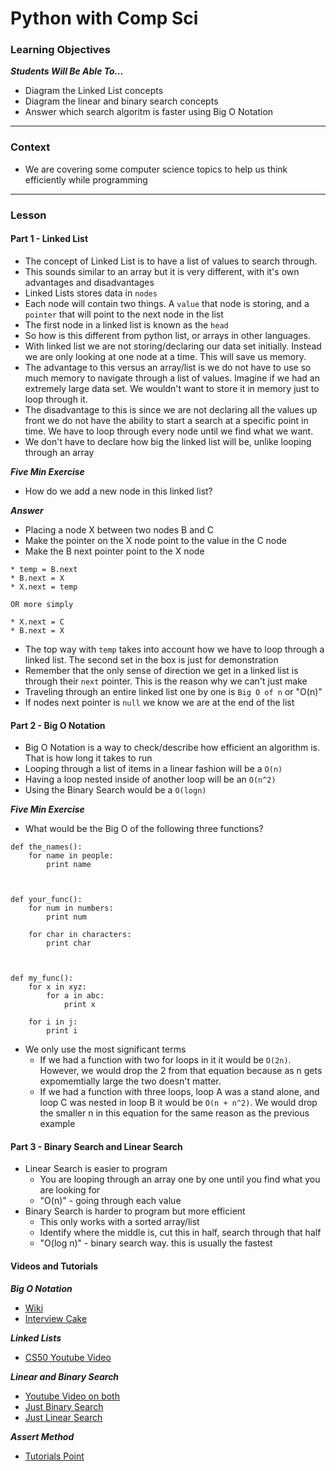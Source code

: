 # Python with Comp Sci

### Learning Objectives
***Students Will Be Able To...***

* Diagram the Linked List concepts
* Diagram the linear and binary search concepts
* Answer which search algoritm is faster using Big O Notation

---
### Context

* We are covering some computer science topics to help us think efficiently while programming

---

### Lesson

#### Part 1 - Linked List

* The concept of Linked List is to have a list of values to search through. 
* This sounds similar to an array but it is very different, with it's own advantages and disadvantages
* Linked Lists stores data in `nodes`
* Each node will contain two things. A `value` that node is storing, and a `pointer` that will point to the next node in the list
* The first node in a linked list is known as the `head`
* So how is this different from python list, or arrays in other languages. 
* With linked list we are not storing/declaring our data set initially. Instead we are only looking at one node at a time. This will save us memory. 
* The advantage to this versus an array/list is we do not have to use so much memory to navigate through a list of values. Imagine if we had an extremely large data set. We wouldn't want to store it in memory just to loop through it. 
* The disadvantage to this is since we are not declaring all the values up front we do not have the ability to start a search at a specific point in time. We have to loop through every node until we find what we want. 
* We don't have to declare how big the linked list will be, unlike looping through an array

***Five Min Exercise***

* How do we add a new node in this linked list? 

***Answer***

* Placing a node X between two nodes B and C
* Make the pointer on the X node point to the value in the C node 
* Make the B next pointer point to the X node

```
* temp = B.next
* B.next = X
* X.next = temp

OR more simply

* X.next = C
* B.next = X
```
* The top way with `temp` takes into account how we have to loop through a linked list. The second set in the box is just for demonstration
* Remember that the only sense of direction we get in a linked list is through their `next` pointer. This is the reason why we can't just make 
* Traveling through an entire linked list one by one is `Big O of n` or "O(n)"
* If nodes next pointer is `null` we know we are at the end of the list


#### Part 2 - Big O Notation

* Big O Notation is a way to check/describe how efficient an algorithm is. That is how long it takes to run
* Looping through a list of items in a linear fashion will be a `O(n)`
* Having a loop nested inside of another loop will be an `O(n^2)`
* Using the Binary Search would be a `O(logn)`

***Five Min Exercise***

* What would be the Big O of the following three functions?

```
def the_names():
	for name in people:
		print name
	
	

def your_func():
	for num in numbers:
		print num
	
	for char in characters:
		print char
		
		
		
def my_func():
	for x in xyz:
		for a in abc:
			print x
			
	for i in j:
		print i

```
* We only use the most significant terms
	* If we had a function with two for loops in it it would be `O(2n)`. However, we would drop the 2 from that equation because as n gets expomemtially large the two doesn't matter. 
	* If we had a function with three loops, loop A was a stand alone, and loop C was nested in loop B it would be `O(n + n^2)`. We would drop the smaller n in this equation for the same reason as the previous example

#### Part 3 - Binary Search and Linear Search

* Linear Search is easier to program
	* You are looping through an array one by one until you find what you are looking for
	* "O(n)" - going through each value
* Binary Search is harder to program but more efficient
	* This only works with a sorted array/list	
	* Identify where the middle is, cut this in half, search through that half
	* "O(log n)" - binary search way. this is usually the fastest 


#### Videos and Tutorials

***Big O Notation***

* [Wiki](https://en.wikipedia.org/wiki/Binary_search_algorithm)
* [Interview Cake](https://www.interviewcake.com/article/python/big-o-notation-time-and-space-complexity)

***Linked Lists***

* [CS50 Youtube Video](https://www.youtube.com/watch?v=5nsKtQuT6E8)

***Linear and Binary Search***

* [Youtube Video on both](https://www.youtube.com/watch?v=wNVCJj642n4)
* [Just Binary Search](https://www.youtube.com/watch?v=JQhciTuD3E8)
* [Just Linear Search](https://www.youtube.com/watch?v=iwo5WAldDks)

***Assert Method***

* [Tutorials Point](http://www.tutorialspoint.com/python/assertions_in_python.htm)



